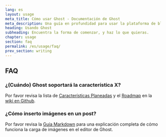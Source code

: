```yaml
---
lang: es
layout: usage
meta_title: Cómo usar Ghost - Documentación de Ghost
meta_description: Una guía en profundidad para usar la plataforma de blogs Ghost. ¿Tienes Ghost pero no estás seguro de cómo comenzar? ¡Comienza aquí!
heading: Usando Ghost
subheading: Encuentra la forma de comenzar, y haz lo que quieras.
chapter: usage
section: faq
permalink: /es/usage/faq/
prev_section: writing
---
```



## FAQ <a id="faq"></a>

### ¿(Cuándo) Ghost soportará la característica X?

Por favor revisa la lista de [Características Planeadas](https://github.com/TryGhost/Ghost/wiki/Planned-Features) y el [Roadmap](https://github.com/TryGhost/Ghost/wiki/Roadmap) en la [wiki en Github](https://github.com/TryGhost/Ghost/wiki).

### ¿Cómo inserto imágenes en un post?

Por favor revisa la [Guía Markdown](/es/usage/writing/#markdown) para una explicación completa de cómo funciona la carga de imágenes en el editor de Ghost.

